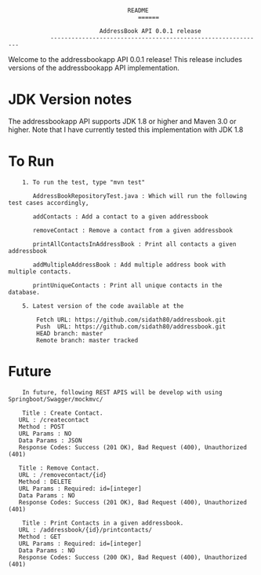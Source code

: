                                       README
							             ======
							
				              AddressBook API 0.0.1 release
	    		-------------------------------------------------------------
	    		
Welcome to the addressbookapp API 0.0.1 release!  This release includes versions of the 
addressbookapp API implementation.

JDK Version notes
=============================================================================================

The addressbookapp API supports JDK 1.8 or higher and Maven 3.0 or higher.  Note that I have currently tested this 
implementation with JDK 1.8

 To Run
==============================================================================================
			
	    1. To run the test, type "mvn test"
	       
	       AddressBookRepositoryTest.java : Which will run the following test cases accordingly,
	       
	       addContacts : Add a contact to a given addressbook
	       
	       removeContact : Remove a contact from a given addressbook
	       
	       printAllContactsInAddressBook : Print all contacts a given addressbook 
	       
	       addMultipleAddressBook : Add multiple address book with multiple contacts.
	       
	       printUniqueContacts : Print all unique contacts in the database.
		
		5. Latest version of the code available at the 
		
			Fetch URL: https://github.com/sidath80/addressbook.git
  			Push  URL: https://github.com/sidath80/addressbook.git
  			HEAD branch: master
  			Remote branch: master tracked
  
 Future		
==========================================================================================
		In future, following REST APIS will be develop with using Springboot/Swagger/mockmvc/
			
		Title : Create Contact.
       URL : /createcontact
       Method : POST 
       URL Params : NO
       Data Params : JSON
       Response Codes: Success (201 OK), Bad Request (400), Unauthorized (401)
       
       Title : Remove Contact.
       URL : /removecontact/{id}
       Method : DELETE  
       URL Params : Required: id=[integer]
       Data Params : NO
       Response Codes: Success (201 OK), Bad Request (400), Unauthorized (401)

		Title : Print Contacts in a given addressbook.
       URL : /addressbook/{id}/printcontacts/
       Method : GET  
       URL Params : Required: id=[integer]
       Data Params : NO
       Response Codes: Success (200 OK), Bad Request (400), Unauthorized (401)
		